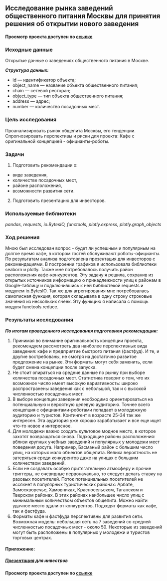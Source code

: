 ## Исследование рынка заведений общественного питания Москвы для принятия решения об открытии нового заведения
#### Просмотр проекта доступен по [ссылке](https://nbviewer.jupyter.org/github/Irrichie/yandex-praktikum-projects/blob/5a00d7dfca14ff4335ccb64c3e46f86ebe52e6cd/08-Moscow-сatering-services-research/08-Moscow-сatering-services-research.ipynb)
### Исходные данные
Открытые данные о заведениях общественного питания в Москве.

***Структура данных:***
* id — идентификатор объекта;
* object_name — название объекта общественного питания;
* chain — сетевой ресторан;
* object_type — тип объекта общественного питания;
* address — адрес;
* number — количество посадочных мест.
### Цель исследования
Проанализировать рынок общепита Москвы, его тенденции. Спрогнозировать перспективы и риски для проекта: Кафе с оригинальной концепцией - официанты-роботы.

### Задачи
1. Подготовить рекомендации о:
  * виде заведения, 
  * количестве посадочных мест, 
  * районе расположения,
  * возможности развития сети.
2. Подготовить презентацию для инвесторов.

### Используемые библиотеки
*pandas, requests, io.BytesIO, functools, plotly.express, plotly.graph_objects*

### Ход решения
Мною был исследован вопрос - будет ли успешным и популярным на долгое время кафе, в котором гостей обслуживают роботы-официанты. По результатам анализа подготовлена презентация для инвесторов с рекомендациями. В построении графиков я использовала библиотеки seaborn и plotly. Также мне потребовалось получить район расположения кафе-конкурентов. Эту задачу я решила, сохранив из открытых источников информацию о принадлежности улиц к районам в Google-таблицу и подключившись к ней библиотекой requests и модулем io.BytesIO. Так же для агрегирования мне потребовалась самописная функция, которая складывала в одну строку строковые значения из нескольких ячеек. Эту функцию я написала с помощь модуля functools.reduce.

### Результаты исследования

***По итогам проведенного исследования подготовили рекомендации:***
1. Принимая во внимание оригинальность концепции проекта, рекомендуем рассмотреть два наиболее перспективных вида заведения: кафе и предприятие быстрого питания (фастфуд). И те, и другие востребованы, не смотря на достаточно развитое предложение на рынке. Эти форматы могут себя заменить, если будет смена концепции поcле запуска.  
2. Не стоит опираться на средние данные по рынку при выборе количества посадочных мест. Статистика говорит о том, что их возможное число имеет высокую вариативность: широко распространены заведения как с небольшой, так и с высокой численностью посадочных мест.
3. В выборе концепции заведения необходимо ориентироваться на потенциальную и вероятную целевую аудиторию. Точнее всего концепция с официантами-роботами попадает в молодежную аудиторию и туристов. Контингент в возрасте 25-34 так же интересен. Эта аудитория уже хорошо зарабатывает и все еще ищет что-то новое и интересное. 
4. Для молодежи важно создать культовое модное место, в которое захотят возвращаться снова. Подходящие районы расположения: вблизи крупных учебных заведений и популярных у молодежи мест поведения досуга. Например, Басманый район с большим число улиц, на которых мало объектов общепита. Велика вероятность не затеряться среди конкурентов даже на улицах с большим количеством заведений.
5. Если не создавать особую притягательную атмосферу и прочие триггеры, не очевидные первоначально, то следует делать ставку на разовых посетителей. Поток потенциальных посетителей не иссякнет в популярных туристических районах: Арбате, Замоскворечье, Хамовниках, Красносельском, Таганском и Тверском районах. В этих районах наибольшее число улиц с минимальным количеством объектов общепита. Можно найти удачное место вдали от конкурентов. Подходят форматы как кафе, так и фастфуда.
6. Форматы кафе и фастфуда перспективны для развития сети. Возможная модель: небольшая сеть на 7 заведений со средней численностью посадочных мест - около 50. Некоторые из заведений могут быть расположены в популярных у молодежи и туристов торговых центрах.

#### Приложение:
##### [Презентация](https://disk.yandex.ru/i/vU-i--eggYPREw) для инвестров
#### Просмотр проекта доступен по [ссылке](https://nbviewer.jupyter.org/github/Irrichie/yandex-praktikum-projects/blob/5a00d7dfca14ff4335ccb64c3e46f86ebe52e6cd/08-Moscow-сatering-services-research/08-Moscow-сatering-services-research.ipynb)
